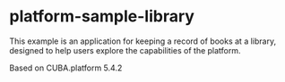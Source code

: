 # platform-sample-library
This example is an application for keeping a record of books at a library, designed to help users explore the capabilities of the platform.

Based on CUBA.platform 5.4.2
